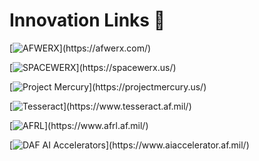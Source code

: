 # Innovation Links 🔗

[![AFWERX](https://img.shields.io/badge/-AFWERX-blue?style=plastic&logo=data:image/svg+xml;base64,...)](https://afwerx.com/)

[![SPACEWERX](https://img.shields.io/badge/-SPACEWERX-blue?style=plastic&logo=data:image/svg+xml;base64,...)](https://spacewerx.us/)

[![Project Mercury](https://img.shields.io/badge/-Project%20Mercury-blue?style=plastic&logo=data:image/svg+xml;base64,...)](https://projectmercury.us/)

[![Tesseract](https://img.shields.io/badge/-Tesseract-blue?style=plastic&logo=data:image/svg+xml;base64,...)](https://www.tesseract.af.mil/)

[![AFRL](https://img.shields.io/badge/-AFRL-blue?style=plastic&logo=data:image/svg+xml;base64,...)](https://www.afrl.af.mil/)

[![DAF AI Accelerators](https://img.shields.io/badge/-DAF%20AI%20Accelerators-blue?style=plastic&logo=data:image/svg+xml;base64,...)](https://www.aiaccelerator.af.mil/)
